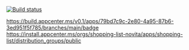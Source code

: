 
[![Build status](https://build.appcenter.ms/v0.1/apps/79bd7c9c-2e80-4a95-87b6-3ed951f5f785/branches/main/badge)](https://appcenter.ms)


https://build.appcenter.ms/v0.1/apps/79bd7c9c-2e80-4a95-87b6-3ed951f5f785/branches/main/badge
https://install.appcenter.ms/orgs/shopping-list-novita/apps/shopping-list/distribution_groups/public